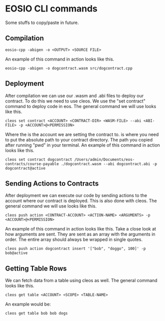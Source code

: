 # EOSIO CLI commands

Some stuffs to copy/paste in future.

## Compilation

```
eosio-cpp -abigen -o <OUTPUT> <SOURCE FILE>
```
An example of this command in action looks like this.
```
eosio-cpp -abigen -o dogcontract.wasm src/dogcontract.cpp
```
## Deployment
After compilation we can use our .wasm and .abi files to deploy our contract. To do this we need to use cleos. 
We use the "set contract" command to deploy code in eos. The general command we will use looks like this.
```
cleos set contract <ACCOUNT> <CONTRACT-DIR> <WASM-FILE> --abi <ABI-FILE> -p <ACCOUNT>@<PERMISSION>
```
Where the <ACCOUNT> is the account we are setting the contract to. 
<CONTRACT DIR> is where you need to put the absolute path to your contract directory. 
The path you copied after running "pwd" in your terminal. An example of this command in action looks like this.
```
cleos set contract dogcontract /Users/admin/Documents/eos-contracts/course-payable ./dogcontract.wasm --abi dogcontract.abi -p dogcontract@active
```

## Sending Actions to Contracts
After deployment we can execute our code by sending actions to the account where our contract is deployed. 
This is also done with cleos. The general command we will use looks like this.
```
cleos push action <CONTRACT-ACCOUNT> <ACTION-NAME> <ARGUMENTS> -p <ACCOUNT>@<PERMISSION>
```
An example of this command in action looks like this. Take a close look at how arguments are sent. They are sent as an array with the arguments in order. The entire array should always be wrapped in single quotes.
```
cleos push action dogcontract insert '["bob", "doggo", 100]' -p bob@active
```

## Getting Table Rows
We can fetch data from a table using cleos as well. The general command looks like this.
```
cleos get table <ACCOUNT> <SCOPE> <TABLE-NAME>
```
An example would be:
```
cleos get table bob bob dogs
```
